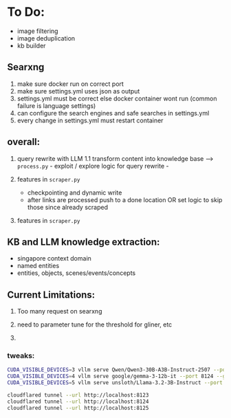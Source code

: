 # To Do:
- image filtering
- image deduplication
- kb builder

## Searxng

1. make sure docker run on correct port
2. make sure settings.yml uses json as output
3. settings.yml must be correct else docker container wont run (common failure is language settings)
4. can configure the search engines and safe searches in settings.yml
5. every change in settings.yml must restart container


## overall:
1. query rewrite with LLM
    1.1 transform content into knowledge base --> `process.py`
        - exploit / explore logic for query rewrite
        - 

2. features in `scraper.py`
    - checkpointing and dynamic write
    - after links are processed push to a done location OR set logic to skip those since already scraped


3. features in `scraper.py`


## KB and LLM knowledge extraction:
- singapore context domain
- named entities
- entities, objects, scenes/events/concepts


## Current Limitations:
1. Too many request on searxng

2. need to parameter tune for the threshold for gliner, etc

3. 



### tweaks:
```bash
CUDA_VISIBLE_DEVICES=3 vllm serve Qwen/Qwen3-30B-A3B-Instruct-2507 --port 8123 --gpu-memory-utilization 0.85 --max-model-len 16k
CUDA_VISIBLE_DEVICES=4 vllm serve google/gemma-3-12b-it --port 8124 --gpu-memory-utilization 0.85 --max-model-len 24k
CUDA_VISIBLE_DEVICES=5 vllm serve unsloth/Llama-3.2-3B-Instruct --port 8125 --gpu-memory-utilization 0.8 --max-model-len 80k

cloudflared tunnel --url http://localhost:8123
cloudflared tunnel --url http://localhost:8124
cloudflared tunnel --url http://localhost:8125
```